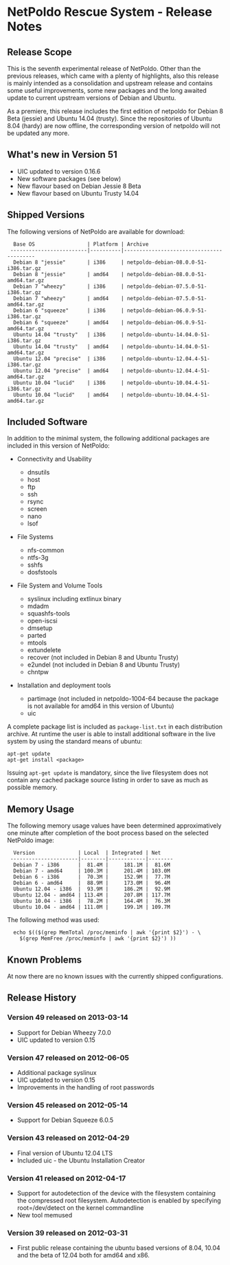 NetPoldo Rescue System - Release Notes
======================================

Release Scope
-------------

This is the seventh experimental release of NetPoldo. Other than the previous
releases, which came with a plenty of highlights, also this release is mainly
intended as a consolidation and upstream release and contains some useful
improvements, some new packages and the long awaited update to current
upstream versions of Debian and Ubuntu.

As a premiere, this release includes the first edition of netpoldo for Debian
8 Beta (jessie) and Ubuntu 14.04 (trusty). Since the repositories of Ubuntu
8.04 (hardy) are now offline, the corresponding version of netpoldo will not
be updated any more.


What's new in Version 51
------------------------
 * UIC updated to version 0.16.6
 * New software packages (see below)
 * New flavour based on Debian Jessie 8 Beta
 * New flavour based on Ubuntu Trusty 14.04


Shipped Versions
----------------

The following versions of NetPoldo are available for download:

````
  Base OS                 | Platform | Archive
 -------------------------|----------|-----------------------------------------
  Debian 8 "jessie"       | i386     | netpoldo-debian-08.0.0-51-i386.tar.gz
  Debian 8 "jessie"       | amd64    | netpoldo-debian-08.0.0-51-amd64.tar.gz
  Debian 7 "wheezy"       | i386     | netpoldo-debian-07.5.0-51-i386.tar.gz
  Debian 7 "wheezy"       | amd64    | netpoldo-debian-07.5.0-51-amd64.tar.gz
  Debian 6 "squeeze"      | i386     | netpoldo-debian-06.0.9-51-i386.tar.gz
  Debian 6 "squeeze"      | amd64    | netpoldo-debian-06.0.9-51-amd64.tar.gz
  Ubuntu 14.04 "trusty"   | i386     | netpoldo-ubuntu-14.04.0-51-i386.tar.gz
  Ubuntu 14.04 "trusty"   | amd64    | netpoldo-ubuntu-14.04.0-51-amd64.tar.gz
  Ubuntu 12.04 "precise"  | i386     | netpoldo-ubuntu-12.04.4-51-i386.tar.gz
  Ubuntu 12.04 "precise"  | amd64    | netpoldo-ubuntu-12.04.4-51-amd64.tar.gz
  Ubuntu 10.04 "lucid"    | i386     | netpoldo-ubuntu-10.04.4-51-i386.tar.gz
  Ubuntu 10.04 "lucid"    | amd64    | netpoldo-ubuntu-10.04.4-51-amd64.tar.gz
````


Included Software
-----------------

In addition to the minimal system, the following additional packages are
included in this version of NetPoldo:

 * Connectivity and Usability
   - dnsutils
   - host
   - ftp
   - ssh
   - rsync
   - screen
   - nano
   - lsof

 * File Systems
   - nfs-common
   - ntfs-3g
   - sshfs
   - dosfstools

 * File System and Volume Tools
   - syslinux including extlinux binary
   - mdadm
   - squashfs-tools
   - open-iscsi
   - dmsetup
   - parted
   - mtools
   - extundelete
   - recover (not included in Debian 8 and Ubuntu Trusty)
   - e2undel (not included in Debian 8 and Ubuntu Trusty)
   - chntpw

 * Installation and deployment tools
   - partimage (not included in netpoldo-1004-64 because the package
     is not available for amd64 in this version of Ubuntu)
   - uic

A complete package list is included as `package-list.txt` in each distribution
archive. At runtime the user is able to install additional software in the
live system by using the standard means of ubuntu:

````
apt-get update
apt-get install <package>
````

Issuing `apt-get update` is mandatory, since the live filesystem does not
contain any cached package source listing in order to save as much as possible
memory.


Memory Usage
------------

The following memory usage values have been determined approximatively one
minute after completion of the boot process based on the selected NetPoldo
image:


````
  Version              | Local  | Integrated | Net    
 ----------------------|--------|------------|--------
  Debian 7 - i386      |  81.4M |     181.1M |  81.6M 
  Debian 7 - amd64     | 100.3M |     201.4M | 103.0M 
  Debian 6 - i386      |  70.3M |     152.9M |  77.7M 
  Debian 6 - amd64     |  88.9M |     173.0M |  96.4M 
  Ubuntu 12.04 - i386  |  93.9M |     186.2M |  92.9M 
  Ubuntu 12.04 - amd64 | 113.4M |     207.8M | 117.7M 
  Ubuntu 10.04 - i386  |  78.2M |     164.4M |  76.3M 
  Ubuntu 10.04 - amd64 | 111.0M |     199.1M | 109.7M 
````

The following method was used:

````
  echo $(($(grep MemTotal /proc/meminfo | awk '{print $2}') - \
    $(grep MemFree /proc/meminfo | awk '{print $2}') ))
````

Known Problems
--------------

At now there are no known issues with the currently shipped configurations.


Release History
---------------

### Version 49 released on 2013-03-14 ###

 * Support for Debian Wheezy 7.0.0
 * UIC updated to version 0.15

### Version 47 released on 2012-06-05 ###

 * Additional package syslinux
 * UIC updated to version 0.15
 * Improvements in the handling of root passwords

### Version 45 released on 2012-05-14 ###

 * Support for Debian Squeeze 6.0.5

### Version 43 released on 2012-04-29 ###

 * Final version of Ubuntu 12.04 LTS
 * Included uic - the Ubuntu Installation Creator

### Version 41 released on 2012-04-17 ###

 * Support for autodetection of the device with the filesystem containing
   the compressed root filesystem. Autodetection is enabled by specifying
   root=/dev/detect on the kernel commandline
 * New tool memused

### Version 39 released on 2012-03-31 ###

 * First public release containing the ubuntu based versions of
   8.04, 10.04 and the beta of 12.04 both for amd64 and x86.
